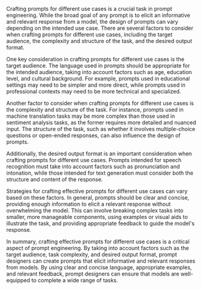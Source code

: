 Crafting prompts for different use cases is a crucial task in prompt engineering. While the broad goal of any prompt is to elicit an informative and relevant response from a model, the design of prompts can vary depending on the intended use case. There are several factors to consider when crafting prompts for different use cases, including the target audience, the complexity and structure of the task, and the desired output format.

One key consideration in crafting prompts for different use cases is the target audience. The language used in prompts should be appropriate for the intended audience, taking into account factors such as age, education level, and cultural background. For example, prompts used in educational settings may need to be simpler and more direct, while prompts used in professional contexts may need to be more technical and specialized.

Another factor to consider when crafting prompts for different use cases is the complexity and structure of the task. For instance, prompts used in machine translation tasks may be more complex than those used in sentiment analysis tasks, as the former requires more detailed and nuanced input. The structure of the task, such as whether it involves multiple-choice questions or open-ended responses, can also influence the design of prompts.

Additionally, the desired output format is an important consideration when crafting prompts for different use cases. Prompts intended for speech recognition must take into account factors such as pronunciation and intonation, while those intended for text generation must consider both the structure and content of the response.

Strategies for crafting effective prompts for different use cases can vary based on these factors. In general, prompts should be clear and concise, providing enough information to elicit a relevant response without overwhelming the model. This can involve breaking complex tasks into smaller, more manageable components, using examples or visual aids to illustrate the task, and providing appropriate feedback to guide the model's response.

In summary, crafting effective prompts for different use cases is a critical aspect of prompt engineering. By taking into account factors such as the target audience, task complexity, and desired output format, prompt designers can create prompts that elicit informative and relevant responses from models. By using clear and concise language, appropriate examples, and relevant feedback, prompt designers can ensure that models are well-equipped to complete a wide range of tasks.